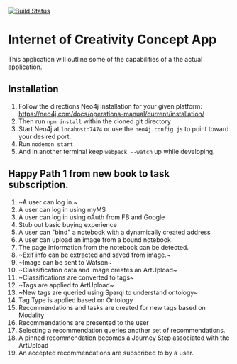 [![Build Status](https://travis-ci.org/doodlegabe/ioc_prototype.svg?branch=master)](https://travis-ci.org/doodlegabe/ioc_prototype)

# Internet of Creativity Concept App

This application will outline some of the capabilities of a the actual application.

## Installation

1. Follow the directions Neo4j installation for your given platform: https://neo4j.com/docs/operations-manual/current/installation/
2. Then run `npm install` within the cloned git directory
3. Start Neo4j at `locahost:7474` or use the `neo4j.config.js` to point toward your desired port.
4. Run `nodemon start`
5. And in another terminal keep `webpack --watch` up while developing.


## Happy Path 1 from new book to task subscription.

1. ~A user can log in.~
2. A user can log in using myMS
3. A user can log in using oAuth from FB and Google
4. Stub out basic buying experience
5. A user can "bind" a notebook with a dynamically created address
6. A user can upload an image from a bound notebook
7. The page information from the notebook can be detected.
8. ~Exif info can be extracted and saved from image.~
9. ~Image can be sent to Watson~
10. ~Classification data and image creates an ArtUpload~
11. ~Classifications are converted to tags~
12. ~Tags are applied to ArtUpload~
13. ~New tags are queried using Sparql to understand ontology~
14. Tag Type is applied based on Ontology
15. Recommendations and tasks are created for new tags based on Modality
16. Recommendations are presented to the user
17. Selecting a recommendation queries another set of recommendations.
18. A pinned recommendation becomes a Journey Step associated with the ArtUpload
19. An accepted recommendations are subscribed to by a user.
